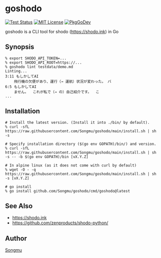 goshodo
=======

[![Test Status](https://github.com/Songmu/goshodo/workflows/test/badge.svg?branch=main)][actions]
[![MIT License](https://img.shields.io/github/license/Songmu/goshodo)][license]
[![PkgGoDev](https://pkg.go.dev/badge/github.com/Songmu/goshodo)][PkgGoDev]

[actions]: https://github.com/Songmu/goshodo/actions?workflow=test
[license]: https://github.com/Songmu/goshodo/blob/main/LICENSE
[PkgGoDev]: https://pkg.go.dev/github.com/Songmu/goshodo

goshodo is a CLI tool for shodo (https://shodo.ink) in Go

## Synopsis

```console
% export SHODO_API_TOKEN=...
% export SHODO_API_ROOT=https://...
% goshodo lint testdata/demo.md
Linting...
3:11 もしかしてAI
    飛行機の欠便があり、運行（→ 運航）状況が変わった。 バ
6:5 もしかしてAI
    ません。  これが私で（→ の）自己紹介です。  こ
...
```

## Installation

```console
# Install the latest version. (Install it into ./bin/ by default).
% curl -sfL https://raw.githubusercontent.com/Songmu/goshodo/main/install.sh | sh -s

# Specify installation directory ($(go env GOPATH)/bin/) and version.
% curl -sfL https://raw.githubusercontent.com/Songmu/goshodo/main/install.sh | sh -s -- -b $(go env GOPATH)/bin [vX.Y.Z]

# In alpine linux (as it does not come with curl by default)
% wget -O - -q https://raw.githubusercontent.com/Songmu/goshodo/main/install.sh | sh -s [vX.Y.Z]

# go install
% go install github.com/Songmu/goshodo/cmd/goshodo@latest
```

## See Also
- https://shodo.ink
- https://github.com/zenproducts/shodo-python/

## Author

[Songmu](https://github.com/Songmu)
